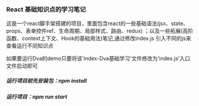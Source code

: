 ### React 基础知识点的学习笔记

这是一个react脚手架搭建的项目，里面包含react的一些基础语法(jsx、state、props、表单控件ref、生命周期、局部样式、路由、redux) ；以及一些拓展(高阶函数、context上下文、Hook的基础用法)笔记,通过修改index.js 引入不同的js来查看运行不同知识点

如果要运行Dva的demo只要将该'index-Dva基础学习'文件修改为'index.js'入口文件启动即可

##### 运行项目前先安装包：npm install

##### 运行项目：npm run start

